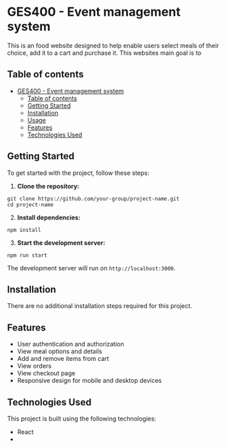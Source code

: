 # GES400 - Event management system
This is an food website designed to help enable users select meals of their choice, add it to a cart and purchase it. This websites main goal is to

## Table of contents

- [GES400 - Event management system](#ges400---event-management-system)
  - [Table of contents](#table-of-contents)
  - [Getting Started](#getting-started)
  - [Installation](#installation)
  - [Usage](#usage)
  - [Features](#features)
  - [Technologies Used](#technologies-used)

## Getting Started

To get started with the project, follow these steps:

1. **Clone the repository:**
```
git clone https://github.com/your-group/project-name.git
cd project-name
```

2. **Install dependencies:**
```
npm install
```

3. **Start the development server:**
```
npm run start
```
The development server will run on `http://localhost:3000`.

## Installation

There are no additional installation steps required for this project.


## Features

- User authentication and authorization
- View meal options and details
- Add and remove items from cart
- View orders
- View checkout page
- Responsive design for mobile and desktop devices

## Technologies Used

This project is built using the following technologies:

- React
- 




